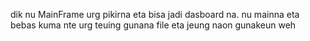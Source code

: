 dik nu MainFrame urg pikirna eta bisa jadi dasboard na.
nu mainna eta bebas kuma nte urg teuing gunana file eta jeung naon gunakeun weh
